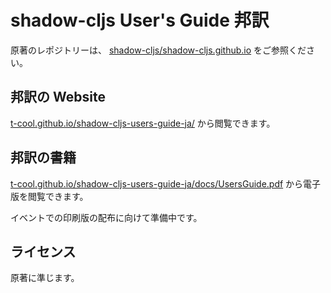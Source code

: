 # shadow-cljs User's Guide 邦訳

原著のレポジトリーは、 [shadow-cljs/shadow-cljs.github.io](https://github.com/shadow-cljs/shadow-cljs.github.io) をご参照ください。

## 邦訳の Website

[t-cool.github.io/shadow-cljs-users-guide-ja/](t-cool.github.io/shadow-cljs-users-guide-ja/) から閲覧できます。

## 邦訳の書籍

[t-cool.github.io/shadow-cljs-users-guide-ja/docs/UsersGuide.pdf](t-cool.github.io/shadow-cljs-users-guide-ja/docs/UsersGuide.pdf) から電子版を閲覧できます。

イベントでの印刷版の配布に向けて準備中です。

## ライセンス

原著に準じます。


